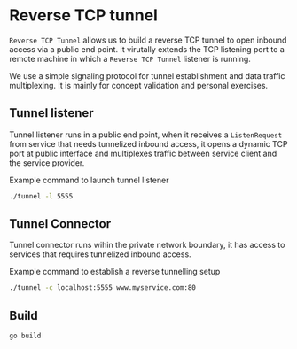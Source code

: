 # Reverse TCP tunnel
`Reverse TCP Tunnel` allows us to build a reverse TCP tunnel to open inbound access via a public end point. It virutally extends the TCP listening port to a remote machine in which a `Reverse TCP Tunnel` listener is running.

We use a simple signaling protocol for tunnel establishment and data traffic multiplexing. It is mainly for concept validation and personal exercises.

## Tunnel listener
Tunnel listener runs in a public end point, when it receives a `ListenRequest` from service that needs tunnelized inbound access, it opens a dynamic TCP port at public interface and multiplexes traffic between service client and the service provider.

Example command to launch tunnel listener
```bash
./tunnel -l 5555
```

## Tunnel Connector
Tunnel connector runs wihin the private network boundary, it has access to services that requires tunnelized inbound access.

Example command to establish a reverse tunnelling setup

```bash
./tunnel -c localhost:5555 www.myservice.com:80
```

## Build
```
go build
```
